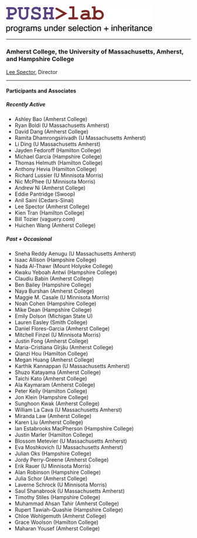 <img src="push-logo-20230623.png" width="400" />

* * *

### Amherst College, the University of Massachusetts, Amherst, and Hampshire College ###

[Lee Spector](https://leespector.com), Director

* * *

#### Participants and Associates

##### Recently Active

- Ashley Bao (Amherst College)
- Ryan Boldi (U Massachusetts Amherst)
- David Dang (Amherst College)
- Ramita Dhamrongsirivadh (U Massachusetts Amherst)
- Li Ding (U Massachusetts Amherst)
- Jayden Fedoroff (Hamilton College)
- Michael Garcia (Hampshire College)
- Thomas Helmuth (Hamilton College)
- Anthony Hevia (Hamilton College)
- Richard Lussier (U Minnisota Morris)
- Nic McPhee (U Minnisota Morris)
- Andrew Ni (Amherst College)
- Eddie Pantridge (Swoop)
- Anil Saini (Cedars-Sinai)
- Lee Spector (Amherst College)
- Kien Tran (Hamilton College)
- Bill Tozier (vaguery.com)
- Huichen Wang (Amherst College)


##### Past + Occasional

- Sneha Reddy Aenugu (U Massachusetts Amherst)
- Isaac Allison (Hampshire College)
- Nada Al-Thawr (Mount Holyoke College)
- Kwaku Yeboah Antwi (Hampshire College)
- Claudiu Babin (Amherst College)
- Ben Bailey (Hampshire College)
- Naya Burshan (Amherst College)
- Maggie M. Casale (U Minnisota Morris)
- Noah Cohen (Hampshire College) 
- Mike Dean (Hampshire College)
- Emily Dolson (Michigan State U)
- Lauren Easley (Smith College)
- Daniel Flores-Garcia (Amherst College)
- Mitchell Finzel (U Minnisota Morris)
- Justin Fong (Amherst College)
- Maria-Cristiana Gîrjău (Amherst College)
- Qianzi Hou (Hamilton College)
- Megan Huang (Amherst College)
- Karthik Kannappan (U Massachusetts Amherst)
- Shuzo Katayama (Amherst College)
- Taichi Kato (Amherst College)
- Ala Kaymaram (Amherst College)
- Peter Kelly (Hamilton College)
- Jon Klein (Hampshire College)
- Sunghoon Kwak (Amherst College)
- William La Cava (U Massachusetts Amherst)
- Miranda Law (Amherst College)
- Karen Liu (Amherst College)
- Ian Estabrooks MacPherson (Hampshire College)
- Justin Marler (Hamilton College)
- Blossom Metevier (U Massachusetts Amherst)
- Eva Moshkovich (U Massachusetts Amherst)
- Julian Oks (Hampshire College)
- Jordy Perry-Greene (Amherst College)
- Erik Rauer (U Minnisota Morris)
- Alan Robinson (Hampshire College)
- Julia Schor (Amherst College)
- Laverne Schrock (U Minnisota Morris)
- Saul Shanabrook (U Massachusetts Amherst)
- Timothy Stiles (Hampshire College)
- Muhammad Ahsan Tahir (Amherst College)
- Rupert Tawiah-Quashie (Hampshire College)
- Chloe Wohlgemuth (Amherst College)
- Grace Woolson (Hamilton College)
- Maharan Yousef (Amherst College)
